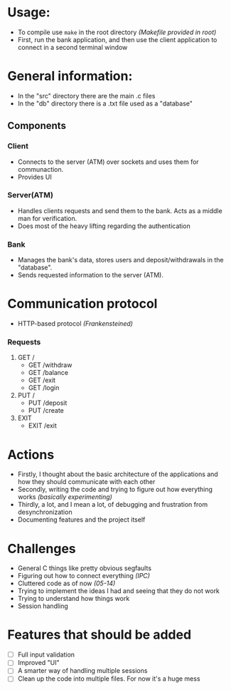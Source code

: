 
# Usage:

* To compile use `make` in the root directory *(Makefile provided in root)*
* First, run the bank application, and then use the client application to connect in a second terminal window

# General information:

* In the "src" directory there are the main .c files
* In the "db" directory there is a .txt file used as a "database"


## Components
### Client

* Connects to the server (ATM) over sockets and uses them for communaction.
* Provides UI

### Server(ATM)

* Handles clients requests and send them to the bank. Acts as a middle man for verification.
* Does most of the heavy lifting regarding the authentication

### Bank

* Manages the bank's data, stores users and deposit/withdrawals in the "database".
* Sends requested information to the server (ATM).

# Communication protocol

* HTTP-based protocol *(Frankensteined)*

### Requests
1. GET /
    * GET /withdraw
    * GET /balance
    * GET /exit
    * GET /login
2. PUT /
    * PUT /deposit
    * PUT /create
3. EXIT
    * EXIT /exit

# Actions

* Firstly, I thought about the basic architecture of the applications and how they should communicate with each other
* Secondly, writing the code and trying to figure out how everything works *(basically experimenting)*
* Thirdly, a lot, and I mean a lot, of debugging and frustration from desynchronization
* Documenting features and the project itself

# Challenges

* General C things like pretty obvious segfaults
* Figuring out how to connect everything *(IPC)*
* Cluttered code as of now *(05-14)*
* Trying to implement the ideas I had and seeing that they do not work
* Trying to understand how things work
* Session handling

# Features that should be added
- [ ] Full input validation
- [ ] Improved "UI"
- [ ] A smarter way of handling multiple sessions
- [ ] Clean up the code into multiple files. For now it's a huge mess